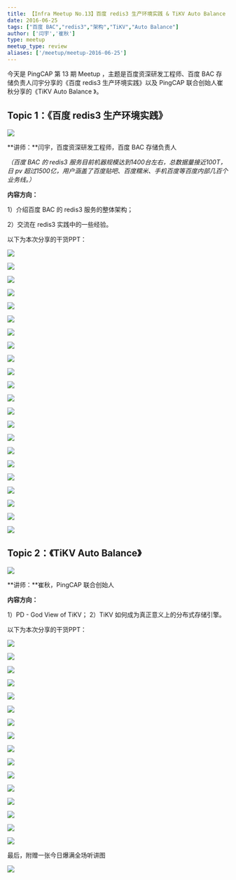 ```yaml
---
title: 【Infra Meetup No.13】百度 redis3 生产环境实践 & TiKV Auto Balance
date: 2016-06-25
tags: ["百度 BAC","redis3","架构","TiKV","Auto Balance"]
author: ['闫宇','崔秋']
type: meetup
meetup_type: review
aliases: ['/meetup/meetup-2016-06-25']
---
```


今天是 PingCAP 第 13 期 Meetup ，主题是百度资深研发工程师、百度 BAC 存储负责人闫宇分享的《百度 redis3 生产环境实践》以及 PingCAP 联合创始人崔秋分享的《TiKV Auto Balance 》。

## Topic 1：《百度 redis3 生产环境实践》

![](media/meetup-13-20160625/1.jpeg) 

**讲师：**闫宇，百度资深研发工程师，百度 BAC 存储负责人

*（百度 BAC 的 redis3 服务目前机器规模达到1400台左右，总数据量接近100T，日 pv 超过1500亿，用户涵盖了百度贴吧、百度糯米、手机百度等百度内部几百个业务线。）*

**内容方向：**

1）介绍百度 BAC 的 redis3 服务的整体架构；

2）交流在 redis3 实践中的一些经验。

以下为本次分享的干货PPT：

![](media/meetup-13-20160625/2.jpeg) 

![](media/meetup-13-20160625/3.jpeg) 

![](media/meetup-13-20160625/4.jpeg) 

![](media/meetup-13-20160625/5.jpeg) 

![](media/meetup-13-20160625/6.jpeg) 

![](media/meetup-13-20160625/7.jpeg) 

![](media/meetup-13-20160625/8.jpeg) 

![](media/meetup-13-20160625/9.jpeg) 

![](media/meetup-13-20160625/10.jpeg) 

![](media/meetup-13-20160625/11.jpeg) 

![](media/meetup-13-20160625/12.jpeg) 

![](media/meetup-13-20160625/13.jpeg) 

![](media/meetup-13-20160625/14.jpeg) 

![](media/meetup-13-20160625/15.jpeg) 

![](media/meetup-13-20160625/16.jpeg) 

![](media/meetup-13-20160625/17.jpeg) 

![](media/meetup-13-20160625/18.jpeg) 

![](media/meetup-13-20160625/19.jpeg) 

![](media/meetup-13-20160625/20.jpeg) 

![](media/meetup-13-20160625/21.jpeg) 

![](media/meetup-13-20160625/22.jpeg) 

![](media/meetup-13-20160625/23.jpeg) 

## Topic 2：《TiKV Auto Balance》

![](media/meetup-13-20160625/24.jpeg) 

**讲师：**崔秋，PingCAP 联合创始人

**内容方向：**

1）PD - God View of TiKV；
2）TiKV 如何成为真正意义上的分布式存储引擎。

以下为本次分享的干货PPT：

![](media/meetup-13-20160625/25.jpeg) 

![](media/meetup-13-20160625/26.jpeg) 

![](media/meetup-13-20160625/27.jpeg) 

![](media/meetup-13-20160625/28.jpeg) 

![](media/meetup-13-20160625/29.jpeg) 

![](media/meetup-13-20160625/30.jpeg) 

![](media/meetup-13-20160625/31.jpeg) 

![](media/meetup-13-20160625/32.jpeg) 

![](media/meetup-13-20160625/33.jpeg) 

![](media/meetup-13-20160625/34.jpeg) 

![](media/meetup-13-20160625/35.jpeg) 

![](media/meetup-13-20160625/36.jpeg) 

![](media/meetup-13-20160625/37.jpeg) 

![](media/meetup-13-20160625/38.jpeg) 

![](media/meetup-13-20160625/39.jpeg) 

![](media/meetup-13-20160625/40.jpeg) 

最后，附赠一张今日爆满全场听讲图

![](media/meetup-13-20160625/41.jpeg) 


